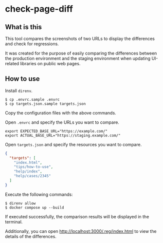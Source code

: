 # check-page-diff

## What is this

This tool compares the screenshots of two URLs to display the differences and check for regressions.

It was created for the purpose of easily comparing the differences between the production environment and the staging environment when updating UI-related libraries on public web pages.

## How to use

Install `direnv`.

```shell
$ cp .envrc.sample .envrc
$ cp targets.json.sample targets.json
```

Copy the configuration files with the above commands.

Open `.envrc` and specify the URLs you want to compare.

```shell
export EXPECTED_BASE_URL="https://example.com/"
export ACTUAL_BASE_URL="https://staging.example.com/"
```

Open `targets.json` and specify the resources you want to compare.

```json
{
  "targets": [
    "index.html",
    "tips/how-to-use",
    "help/index",
    "help/cases/2345"
  ]
}
```

Execute the following commands:

```shell
$ direnv allow
$ docker compose up --build
```

If executed successfully, the comparison results will be displayed in the terminal.

Additionally, you can open [http://localhost:3000/.reg/index.html](http://localhost:3000/.reg/index.html) to view the details of the differences.
